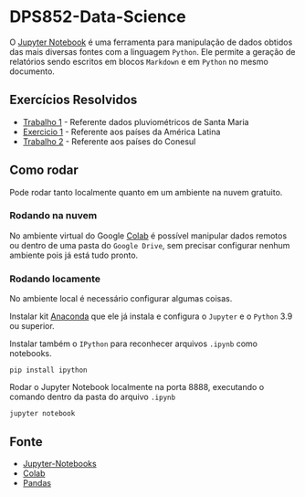 # DPS852-Data-Science

O [Jupyter Notebook](https://jupyter.org/) é uma ferramenta para manipulação de dados obtidos das mais diversas fontes com a linguagem `Python`. Ele permite a geração de relatórios sendo escritos em blocos `Markdown` e em `Python` no mesmo documento.

## Exercícios Resolvidos

* [Trabalho 1](T1/trabalho1.ipynb) - Referente dados pluviométricos de Santa Maria
* [Exercicio 1](T2-pre/exercicio.ipynb) - Referente aos países da América Latina
* [Trabalho 2](T2/TRABALHO/t2.ipynb) -  Referente aos países do Conesul

## Como rodar

Pode rodar tanto localmente quanto em um ambiente na nuvem gratuito.

### Rodando na nuvem

No ambiente virtual do Google [Colab](https://colab.research.google.com/) é possível manipular dados remotos ou dentro de uma pasta do `Google Drive`, sem precisar configurar nenhum ambiente pois já está tudo pronto.

### Rodando locamente

No ambiente local é necessário configurar algumas coisas.

Instalar kit [Anaconda](https://docs.anaconda.com/anaconda/install/windows/) que ele já instala e configura o `Jupyter` e o `Python` 3.9 ou superior.

Instalar também o `IPython` para reconhecer arquivos `.ipynb` como notebooks.

    pip install ipython

Rodar o Jupyter Notebook localmente na porta 8888, executando o comando dentro da pasta do arquivo `.ipynb`

    jupyter notebook

## Fonte

* [Jupyter-Notebooks](https://jupyter-notebook.readthedocs.io/en/latest/index.html)
* [Colab](https://colab.research.google.com/)
* [Pandas](https://pandas.pydata.org/docs/user_guide/index.html#user-guide)
